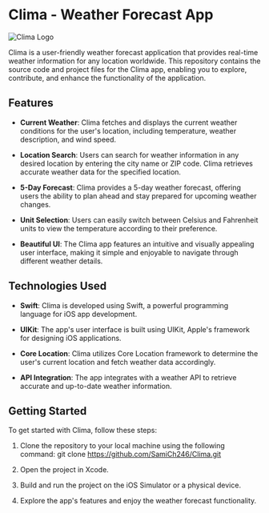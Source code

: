 # Clima - Weather Forecast App

![Clima Logo](https://github.com/SamiCh246/Clima/blob/main/Assets/App%20Icon.png)

Clima is a user-friendly weather forecast application that provides real-time weather information for any location worldwide. This repository contains the source code and project files for the Clima app, enabling you to explore, contribute, and enhance the functionality of the application.

## Features

- **Current Weather**: Clima fetches and displays the current weather conditions for the user's location, including temperature, weather description, and wind speed.

- **Location Search**: Users can search for weather information in any desired location by entering the city name or ZIP code. Clima retrieves accurate weather data for the specified location.

- **5-Day Forecast**: Clima provides a 5-day weather forecast, offering users the ability to plan ahead and stay prepared for upcoming weather changes.

- **Unit Selection**: Users can easily switch between Celsius and Fahrenheit units to view the temperature according to their preference.

- **Beautiful UI**: The Clima app features an intuitive and visually appealing user interface, making it simple and enjoyable to navigate through different weather details.

## Technologies Used

- **Swift**: Clima is developed using Swift, a powerful programming language for iOS app development.

- **UIKit**: The app's user interface is built using UIKit, Apple's framework for designing iOS applications.

- **Core Location**: Clima utilizes Core Location framework to determine the user's current location and fetch weather data accordingly.

- **API Integration**: The app integrates with a weather API to retrieve accurate and up-to-date weather information.

## Getting Started

To get started with Clima, follow these steps:

1. Clone the repository to your local machine using the following command:
   git clone https://github.com/SamiCh246/Clima.git

2. Open the project in Xcode.

3. Build and run the project on the iOS Simulator or a physical device.

4. Explore the app's features and enjoy the weather forecast functionality.
